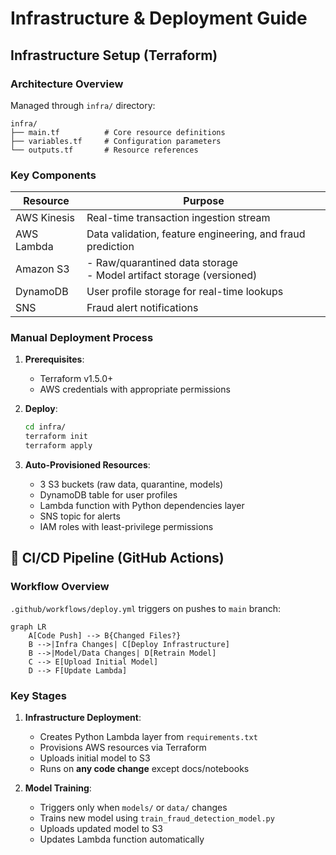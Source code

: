 # Infrastructure & Deployment Guide

## Infrastructure Setup (Terraform)

### Architecture Overview

Managed through `infra/` directory:
```
infra/
├── main.tf          # Core resource definitions
├── variables.tf     # Configuration parameters
└── outputs.tf       # Resource references
```

### Key Components
| Resource          | Purpose                                                                 |
|-------------------|-------------------------------------------------------------------------|
| AWS Kinesis       | Real-time transaction ingestion stream                                 |
| AWS Lambda        | Data validation, feature engineering, and fraud prediction             |
| Amazon S3         | - Raw/quarantined data storage<br>- Model artifact storage (versioned) |
| DynamoDB          | User profile storage for real-time lookups                             |
| SNS               | Fraud alert notifications                                              |

### Manual Deployment Process
1. **Prerequisites**:
   - Terraform v1.5.0+
   - AWS credentials with appropriate permissions

2. **Deploy**:
   ```bash
   cd infra/
   terraform init
   terraform apply
   ```

3. **Auto-Provisioned Resources**:
   - 3 S3 buckets (raw data, quarantine, models)
   - DynamoDB table for user profiles
   - Lambda function with Python dependencies layer
   - SNS topic for alerts
   - IAM roles with least-privilege permissions

## 🔄 CI/CD Pipeline (GitHub Actions)

### Workflow Overview
`.github/workflows/deploy.yml` triggers on pushes to `main` branch:

```mermaid
graph LR
    A[Code Push] --> B{Changed Files?}
    B -->|Infra Changes| C[Deploy Infrastructure]
    B -->|Model/Data Changes| D[Retrain Model]
    C --> E[Upload Initial Model]
    D --> F[Update Lambda]
```

### Key Stages
1. **Infrastructure Deployment**:
   - Creates Python Lambda layer from `requirements.txt`
   - Provisions AWS resources via Terraform
   - Uploads initial model to S3
   - Runs on **any code change** except docs/notebooks

2. **Model Training**:
   - Triggers only when `models/` or `data/` changes
   - Trains new model using `train_fraud_detection_model.py`
   - Uploads updated model to S3
   - Updates Lambda function automatically
